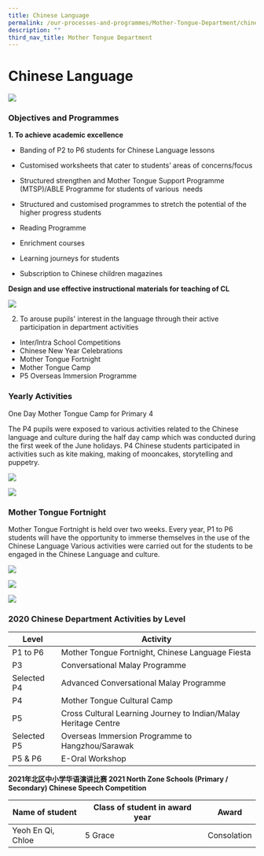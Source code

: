 ```yaml
---
title: Chinese Language
permalink: /our-processes-and-programmes/Mother-Tongue-Department/chinese-language/
description: ""
third_nav_title: Mother Tongue Department
---
```

# **Chinese Language**

![](/images/Department%20Main%20Photos/img_3300.JPG)

### Objectives and Programmes

**1\. To achieve academic excellence**


*   Banding of P2 to P6 students for Chinese Language lessons
    
*   Customised worksheets that cater to students’ areas of concerns/focus
    
*   Structured strengthen and Mother Tongue Support Programme (MTSP)/ABLE Programme for students of various  needs
    
*   Structured and customised programmes to stretch the potential of the higher progress students
    
*   Reading Programme 
    
*   Enrichment courses
    
*   Learning journeys for students
    
*   Subscription to Chinese children magazines
    



**Design and use effective instructional materials for teaching of CL**

![](/images/CL.jpg)

2. To arouse pupils' interest in the language through their active participation in department activities 

* Inter/Intra School Competitions 
* Chinese New Year Celebrations 
* Mother Tongue Fortnight
* Mother Tongue Camp
* P5 Overseas Immersion Programme

### Yearly Activities

One Day Mother Tongue Camp for Primary 4  

The P4 pupils were exposed to various activities related to the Chinese language and culture during the half day camp which was conducted during the first week of the June holidays. P4 Chinese students participated in activities such as kite making, making of mooncakes, storytelling and puppetry.

![](/images/CL1.jpg)

![](/images/CL2.jpg)

### Mother Tongue Fortnight

Mother Tongue Fortnight is held over two weeks. Every year, P1 to P6 students will have the opportunity to immerse themselves in the use of the Chinese Language Various activities were carried out for the students to be engaged in the Chinese Language and culture.

![](/images/9%20CL%20Dept%2011.png)

![](/images/CL%20Dept%2012.png)

![](/images/CL%20Dept%2013.png)

### 2020 Chinese Department Activities by Level

| Level 	| Activity 	|
|---	|---	|
| P1 to P6 	| Mother Tongue Fortnight, Chinese Language Fiesta 	|
| P3 	| Conversational Malay Programme 	|
| Selected P4 	| Advanced Conversational Malay Programme 	|
| P4 	| Mother Tongue Cultural Camp 	|
| P5 	| Cross Cultural Learning Journey to Indian/Malay Heritage Centre 	|
| Selected P5 	| Overseas Immersion Programme to Hangzhou/Sarawak 	|
| P5 & P6 	| E-Oral Workshop 	|



**2021年北区中小学华语演讲比赛 2021 North Zone Schools (Primary / Secondary) Chinese Speech Competition**

| Name of student 	| Class of student in award year 	| Award 	|
|---	|---	|---	|
| Yeoh En Qi, Chloe 	| 5 Grace 	| Consolation 	|